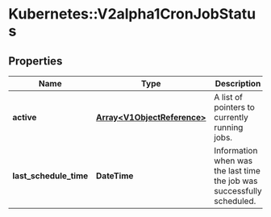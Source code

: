 # Kubernetes::V2alpha1CronJobStatus

## Properties
Name | Type | Description | Notes
------------ | ------------- | ------------- | -------------
**active** | [**Array&lt;V1ObjectReference&gt;**](V1ObjectReference.md) | A list of pointers to currently running jobs. | [optional] 
**last_schedule_time** | **DateTime** | Information when was the last time the job was successfully scheduled. | [optional] 


